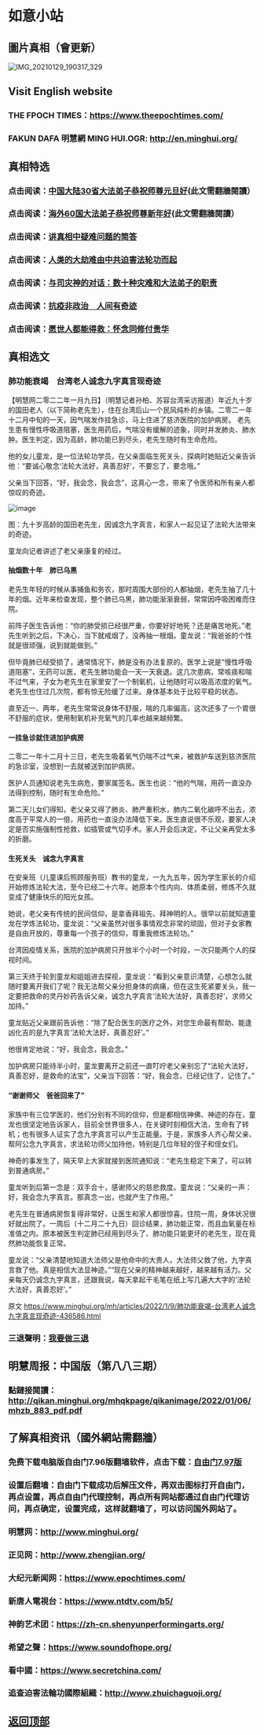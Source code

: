 # 如意小站

## 圖片真相（會更新）

![IMG_20210129_190317_329](https://user-images.githubusercontent.com/79625284/148676837-9aa1649d-1bd2-43e1-a7ad-5a0e8d3e574e.jpg)

## Visit English website

### THE FPOCH TIMES：https://www.theepochtimes.com/

### FAKUN DAFA 明慧網 MING HUI.OGR: http://en.minghui.org/

## 真相特选

### 点击阅读：[中国大陆30省大法弟子恭祝师尊元旦好](https://greetings.minghui.org/mh/articles/2021/12/31/%E4%B8%AD%E5%9B%BD%E5%A4%A7%E9%99%8630%E7%9C%81%E5%A4%A7%E6%B3%95%E5%BC%9F%E5%AD%90%E6%81%AD%E7%A5%9D%E5%B8%88%E5%B0%8A%E5%85%83%E6%97%A6%E5%A5%BD-436087.html)(此文需翻牆閱讀）

### 点击阅读：[海外60国大法弟子恭祝师尊新年好](https://greetings.minghui.org/mh/articles/2022/1/1/%E6%B5%B7%E5%A4%9660%E5%9B%BD%E5%A4%A7%E6%B3%95%E5%BC%9F%E5%AD%90%E6%81%AD%E7%A5%9D%E5%B8%88%E5%B0%8A%E6%96%B0%E5%B9%B4%E5%A5%BD-435930.html)(此文需翻牆閱讀）

### 点击阅读：[讲真相中疑难问题的简答](https://github.com/pinhe91/jcxw3/tree/main)

### 点击阅读：[人类的大劫难由中共迫害法轮功而起](https://github.com/pinhe91/jcxw4/tree/main) 

### 点击阅读：[与司灾神的对话：数十种灾难和大法弟子的职责](https://github.com/pinhe91/jcxw1/tree/main) 

### 点击阅读：[抗疫非政治　人间有奇迹](https://github.com/pinhe91/jcxw2/tree/main) 

### 点击阅读：[愿世人都能得救：怀念同修付贵华](https://github.com/pinhe91/jcxw5/tree/main)

## 真相选文

### 肺功能衰竭　台湾老人诚念九字真言现奇迹

【明慧网二零二二年一月九日】（明慧记者孙柏、苏容台湾采访报道）年近九十岁的国田老人（以下简称老先生），住在台湾后山一个民风纯朴的乡镇。二零二一年十二月中旬的一天，因气喘发作挂急诊，马上住进了慈济医院的加护病房。
老先生患有慢性呼吸道阻塞，医生用药后，气喘没有缓解的迹象，同时并发肺炎、肺水肿。医生判定，因为高龄，肺功能已到尽头，老先生随时有生命危险。

他的女儿童龙，是一位法轮功学员，在父亲面临生死关头，探病时她贴近父亲告诉他：“要诚心敬念‘法轮大法好，真善忍好’，不要忘了，要念哦。”

父亲当下回答，“好，我会念，我会念”，这真心一念，带来了令医师和所有亲人都惊叹的奇迹。

![image](https://user-images.githubusercontent.com/79625284/148676764-056ef1de-96d8-4617-a8ee-026c1ab26eb1.png)

图：九十岁高龄的国田老先生，因诚念九字真言，和家人一起见证了法轮大法带来的奇迹。

童龙向记者讲述了老父亲康复的经过。

#### 抽烟数十年　肺已乌黑

老先生年轻的时候从事捕鱼和务农，那时周围大部份的人都抽烟，老先生抽了几十年的烟。近年来检查发现，整个肺已乌黑，肺功能渐渐衰弱，常常因呼吸困难而住院。

前阵子医生告诉他：“你的肺受损已经很严重，你要好好地死？还是痛苦地死。”老先生听到之后，下决心，当下就戒烟了，没再抽一根烟。童龙说：“我爸爸的个性就是很顽强，说到就能做到。”

但毕竟肺已经受损了，通常情况下，肺是没有办法复原的。医学上说是“慢性呼吸道阻塞”，无药可以医，老先生肺功能会一天一天衰退。这几次患病，常咳痰和喘不过气来，子女为老先生在家里安了一个制氧机，让他随时可以吸高浓度的氧气。老先生也住过几次院，都有惊无险缓了过来。身体基本处于比较平稳的状态。

直至近一、两年，老先生常常说身体不舒服，喘的几率偏高，这次还多了一个胃很不舒服的症状，使用制氧机补充氧气的几率也越来越频繁。

#### 一挂急诊就住进加护病房

二零二一年十二月十三日，老先生吸着氧气仍喘不过气来，被救护车送到慈济医院的急诊室，没想到一去就被送到加护病房。

医护人员通知说老先生病危，要家属签名。医生也说：“他的气喘，用药一直没办法得到控制，随时有生命危险。”

第二天儿女们得知，老父亲又得了肺炎、肺严重积水，肺内二氧化碳呼不出去，浓度高于平常人的一倍，用药也一直没办法降低下来。医生直说很不乐观，要家人决定是否实施强制性抢救，如插管或气切手术。家人开会后决定，不让父亲再受太多的折磨。

#### 生死关头　诚念九字真言

在安亲班（儿童课后照顾服务班）教书的童龙，一九九五年，因为学生家长的介绍开始修炼法轮大法，至今已经二十六年。她原本个性内向、体质柔弱，修炼不久就变成了健康快乐的阳光女孩。

她说，老父亲有传统的民间信仰，是拿香拜祖先、拜神明的人。很早以前就知道童龙在学炼法轮功，童龙说：“父亲虽然对很多事情观念非常的顽固，但对子女家教是自由开放的，尊重每一个孩子的信仰，尊重我修炼法轮功。”

台湾因疫情关系，医院的加护病房只开放半个小时一个时段，一次只能两个人的探视时间。

第三天终于轮到童龙和姐姐进去探视，童龙说：“看到父亲意识清楚，心想怎么就随时要离开我们了呢？我无法帮父亲分担身体的病痛，但在这生死紧要关头，我一定要把救命的灵丹妙药告诉父亲，诚念九字真言‘法轮大法好，真善忍好’，求师父加持。”

童龙贴近父亲跟前告诉他：“除了配合医生的医疗之外，对您生命最有帮助、能逢凶化吉的是九字真言‘法轮大法好，真善忍好’。”

他很肯定地说：“好，我会念，我会念。”

加护病房只能待半小时，童龙要离开之前还一直叮咛老父亲别忘了“法轮大法好，真善忍好，是救命的法宝”，父亲当下回答：“好，我会念，已经记住了，记住了。”

#### “谢谢师父　爸爸回来了”

家族中有三位学医的，他们分别有不同的信仰，但是都相信神佛、神迹的存在，童龙也很坚定地告诉家人，目前全世界很多人，在关键时刻相信大法，生命有了转机；也有很多人证实了念九字真言可以产生正能量。于是，家族多人齐心帮父亲、帮阿公念九字真言，求法轮功师父加持他，特别是几位年轻的侄子和侄女们。

神奇的事发生了，隔天早上大家就接到医院通知说：“老先生稳定下来了，可以转到普通病房。”

童龙听到后第一念是：双手合十，感谢师父的慈悲救度。童龙说：“父亲的一声：好，我会念九字真言。那真念一出，也就产生了作用。”

老先生在普通病房恢复得非常好，让医生和家人都很惊喜。住院一周，身体状况很好就出院了。一周后（十二月二十九日）回诊结果，肺功能正常，而且血氧量在标准值之内。原本被医生判定肺已经用到尽头了、肺功能只能更坏的老先生，现在竟然肺功能恢复正常。

童龙说：“父亲清楚地知道大法师父是他命中的大贵人，大法师父救了他，九字真言救了他。真是相信大法显神迹。”“现在父亲的精神越来越好，越来越有活力。父亲每天仍诚念九字真言，还跟我说，每天拿起干毛笔在纸上写几遍大大字的‘法轮大法好，真善忍好’。”

原文 https://www.minghui.org/mh/articles/2022/1/9/肺功能衰竭-台湾老人诚念九字真言现奇迹-436586.html

### 三退聲明：[我要做三退](https://tuidang.epochtimes.com/)

## 明慧周报：中国版（第八八三期）

### 點鏈接閱讀：http://qikan.minghui.org/mhqkpage/qikanimage/2022/01/06/mhzb_883_pdf.pdf

## 了解真相资讯（國外網站需翻牆）

### 免费下载电脑版自由门7.96版翻墙软件，点击下载：[自由门7.97版](https://github.com/pinhe91/tuiguang/files/6839679/fg797r.zip)

### 设置后翻墙：自由门下载成功后解压文件，再双击图标打开自由门，再点设置，再点自由门代理控制，再点所有网站都通过自由门代理访问，再点确定，设置完成，这样就翻墙了，可以访问国外网站了。

### 明慧网：http://www.minghui.org/

### 正见网：http://www.zhengjian.org/

### 大纪元新闻网：https://www.epochtimes.com/

### 新唐人電視台：https://www.ntdtv.com/b5/

### 神韵艺术团：https://zh-cn.shenyunperformingarts.org/

### 希望之聲：https://www.soundofhope.org/

### 看中國：https://www.secretchina.com/

### 追查迫害法輪功國際組織：http://www.zhuichaguoji.org/

## [返回顶部](https://git.io/Js3EY)
